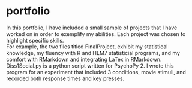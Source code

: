# portfolio
In this portfolio, I have included a small sample of projects that I have worked on in order to exemplify my abilities. Each project was chosen to highlight specific skills.  
For example, the two files titled FinalProject, exhibit my statistical knowledge, my fluency with R and HLM7 statisticial programs, and my comfort with RMarkdown and integrating LaTex in RMarkdown.  
Diss1Social.py is a python script written for PsychoPy 2. I wrote this program for an experiment that included 3 conditions, movie stimuli, and recorded both response times and key presses.  
